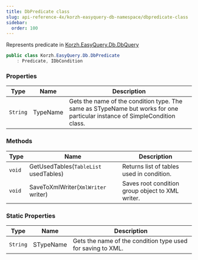 ```yaml
---
title: DbPredicate class
slug: api-reference-4x/korzh-easyquery-db-namespace/dbpredicate-class
sidebar:
  order: 100
---
```


Represents predicate in [Korzh.EasyQuery.Db.DbQuery](///easyquery/docs/api-reference-4x/korzh-easyquery-db-namespace/dbquery-class)
```csharp
public class Korzh.EasyQuery.Db.DbPredicate
    : Predicate, IDbCondition

```

### Properties

| Type | Name | Description | 
| --- | --- | --- | 
| `String` | TypeName | Gets the name of the condition type.  The same as STypeName but works for one particular instance of SimpleCondition class. | 


### Methods

| Type | Name | Description | 
| --- | --- | --- | 
| `void` | GetUsedTables(`TableList` usedTables) | Returns list of tables used in condition. | 
| `void` | SaveToXmlWriter(`XmlWriter` writer) | Saves root condition group object to XML writer. | 


### Static Properties

| Type | Name | Description | 
| --- | --- | --- | 
| `String` | STypeName | Gets the name of the condition type used for saving to XML. |
